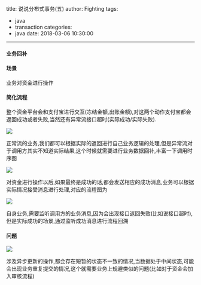 title: 说说分布式事务(五)
author: Fighting
tags:
  - java
  - transaction
categories:
  - java
date: 2018-03-06 10:30:00
---
#### 业务回补

#### 场景
业务对资金进行操作

#### 简化流程
整个资金平台会和支付宝进行交互(冻结金额,出账金额),对这两个动作支付宝都会返回成功或者失败,当然还有异常流接口超时(实际成功/实际失败).

![](http://zhouqi-blog.oss-cn-shenzhen.aliyuncs.com/img/java/12.png)

<!--more-->

正常流的业务,我们都可以根据实际的返回进行自己业务逻辑的处理,但是异常流对于调用方其实不知道实际结果,这个时候就需要进行业务数据回补,丰富一下调用时序图

![](http://zhouqi-blog.oss-cn-shenzhen.aliyuncs.com/img/java/13.png)

对资金进行操作以后,如果最终是成功的话,都会发送相应的成功消息,业务可以根据实际情况接受消息进行处理,对应的流程图为

![](http://zhouqi-blog.oss-cn-shenzhen.aliyuncs.com/img/java/14.png)

自身业务,需要监听调用方的业务消息,因为会出现接口返回失败(比如说接口超时),但是实际成功的场景,通过监听成功消息进行流程回溯

#### 问题

![](http://zhouqi-blog.oss-cn-shenzhen.aliyuncs.com/img/java/15.png)

涉及异步更新的操作,都会存在短暂的状态不一致的情况,当数据处于中间状态,可能会出现业务重复提交的情况,这个就需要业务上规避类似的问题(比如对于资金会加入审核流程)